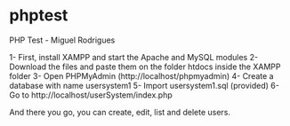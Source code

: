 # phptest
PHP Test - Miguel Rodrigues

1- First, install XAMPP and start the Apache and MySQL modules
2- Download the files and paste them on the folder htdocs inside the XAMPP folder
3- Open PHPMyAdmin (http://localhost/phpmyadmin)
4- Create a database with name usersystem1
5- Import usersystem1.sql (provided)
6- Go to http://localhost/userSystem/index.php

And there you go, you can create, edit, list and delete users.
